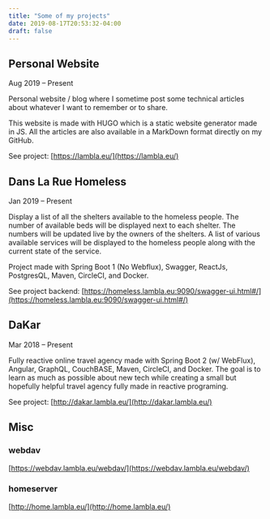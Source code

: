 ```yaml
---
title: "Some of my projects"
date: 2019-08-17T20:53:32-04:00
draft: false
---
```



## Personal Website

Aug 2019 – Present

Personal website / blog where I sometime post some technical articles about whatever I want to remember or to share.

This website is made with HUGO which is a static website generator made in JS.
All the articles are also available in a MarkDown format directly on my GitHub.


See project: [https://lambla.eu/](https://lambla.eu/)  


## Dans La Rue Homeless

Jan 2019 – Present

Display a list of all the shelters available to the homeless people.
The number of available beds will be displayed next to each shelter.
The numbers will be updated live by the owners of the shelters.
A list of various available services will be displayed to the homeless people along with the current state of the service.

Project made with Spring Boot 1 (No Webflux), Swagger, ReactJs, PostgresQL, Maven, CircleCI, and Docker. 

See project backend: [https://homeless.lambla.eu:9090/swagger-ui.html#/](https://homeless.lambla.eu:9090/swagger-ui.html#/)  


## DaKar

Mar 2018 – Present

Fully reactive online travel agency made with Spring Boot 2 (w/ WebFlux), Angular, GraphQL, CouchBASE, Maven, CircleCI, and Docker.
The goal is to learn as much as possible about new tech while creating a small but hopefully helpful travel agency fully made in reactive programing.


See project: [http://dakar.lambla.eu/](http://dakar.lambla.eu/)  


## Misc

### webdav
[https://webdav.lambla.eu/webdav/](https://webdav.lambla.eu/webdav/)  

### homeserver
[http://home.lambla.eu/](http://home.lambla.eu/)  


<!--stackedit_data:
eyJoaXN0b3J5IjpbLTUyMTY3ODY2OF19
-->
